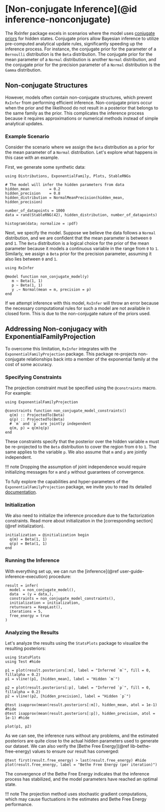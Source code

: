 # [Non-conjugate Inference](@id inference-nonconjugate)

The RxInfer package excels in scenarios where the model uses [conjugate priors](https://en.wikipedia.org/wiki/Conjugate_prior) for hidden states. Conjugate priors allow Bayesian inference to utilize pre-computed analytical update rules, significantly speeding up the inference process. For instance, the conjugate prior for the parameter of a `Bernoulli` distribution is the `Beta` distribution. The conjugate prior for the mean parameter of a `Normal` distribution is another `Normal` distribution, and the conjugate prior for the precision parameter of a `Normal` distribution is the `Gamma` distribution.

## Non-conjugate Structures

However, models often contain non-conjugate structures, which prevent `RxInfer` from performing efficient inference. Non-conjugate priors occur when the prior and the likelihood do not result in a posterior that belongs to the same family as the prior. This complicates the inference process because it requires approximations or numerical methods instead of simple analytical updates.

### Example Scenario

Consider the scenario where we assign the `Beta` distribution as a prior for the mean parameter of a `Normal` distribution. Let's explore what happens in this case with an example.

First, we generate some synthetic data:

```@example non-conjugacy-prior-likelihood
using Distributions, ExponentialFamily, Plots, StableRNGs

# The model will infer the hidden parameters from data
hidden_mean         = 0.2
hidden_precision    = 0.8
hidden_distribution = NormalMeanPrecision(hidden_mean, hidden_precision)

number_of_datapoints = 1000
data = rand(StableRNG(42), hidden_distribution, number_of_datapoints)

histogram(data; normalize = :pdf)
```

Next, we specify the model. Suppose we believe the data follows a `Normal` distribution, and we are confident that the mean parameter is between `0` and `1`. The `Beta` distribution is a logical choice for the prior of the mean parameter because it models a continuous variable in the range from `0` to `1`. Similarly, we assign a `Beta` prior for the precision parameter, assuming it also lies between `0` and `1`.

```@example non-conjugacy-prior-likelihood
using RxInfer

@model function non_conjugate_model(y)
   m ~ Beta(1, 1)
   p ~ Beta(1, 1)
   y .~ Normal(mean = m, precision = p)
end
```

If we attempt inference with this model, `RxInfer` will throw an error because the necessary computational rules for such a model are not available in closed form. This is due to the non-conjugate nature of the priors used.

## Addressing Non-conjugacy with ExponentialFamilyProjection

To overcome this limitation, `RxInfer` integrates with the `ExponentialFamilyProjection` package. This package re-projects non-conjugate relationships back into a member of the exponential family at the cost of some accuracy.

### Specifying Constraints

The projection constraint must be specified using the `@constraints` macro. For example:

```@example non-conjugacy-prior-likelihood
using ExponentialFamilyProjection

@constraints function non_conjugate_model_constraints()
  q(m) :: ProjectedTo(Beta)
  q(p) :: ProjectedTo(Beta)
  # `m` and `p` are jointly independent
  q(m, p) = q(m)q(p)
end
```

These constraints specify that the posterior over the hidden variable `m` must be re-projected to the `Beta` distribution to cover the region from `0` to `1`. The same applies to the variable `p`. We also assume that `m` and `p` are jointly independent.

!!! note
    Dropping the assumption of joint independence would require initializing messages for `m` and `p` without guarantees of convergence.

To fully explore the capabilities and hyper-parameters of the `ExponentialFamilyProjection` package, we invite you to read its detailed [documentation](https://github.com/ReactiveBayes/ExponentialFamilyProjection.jl).

### Initialization

We also need to initialize the inference procedure due to the factorization constraints. Read more about initialization in the [corresponding section](@ref initialization).

```@example non-conjugacy-prior-likelihood
initialization = @initialization begin 
  q(m) = Beta(1, 1)
  q(p) = Beta(1, 1)
end
```

### Running the Inference

With everything set up, we can run the [inference](@ref user-guide-inference-execution) procedure:

```@example non-conjugacy-prior-likelihood
result = infer(
  model = non_conjugate_model(),
  data  = (y = data,),
  constraints = non_conjugate_model_constraints(),
  initialization = initialization,
  returnvars = KeepLast(),
  iterations = 5,
  free_energy = true
)
```

### Analyzing the Results

Let's analyze the results using the `StatsPlots` package to visualize the resulting posteriors:

```@example non-conjugacy-prior-likelihood
using StatsPlots
using Test #hide

p1 = plot(result.posteriors[:m], label = "Inferred `m`", fill = 0, fillalpha = 0.2)
p1 = vline!(p1, [hidden_mean], label = "Hidden `m`")

p2 = plot(result.posteriors[:p], label = "Inferred `p`", fill = 0, fillalpha = 0.2)
p2 = vline!(p2, [hidden_precision], label = "Hidden `p`")

@test isapprox(mean(result.posteriors[:m]), hidden_mean, atol = 1e-1) #hide
@test isapprox(mean(result.posteriors[:p]), hidden_precision, atol = 1e-1) #hide

plot(p1, p2)
```

As we can see, the inference runs without any problems, and the estimated posteriors are quite close to the actual hidden parameters used to generate our dataset. We can also verify the [Bethe Free Energy](@ref lib-bethe-free-energy) values to ensure our result has converged:

```@example non-conjugacy-prior-likelihood
@test first(result.free_energy) > last(result.free_energy) #hide
plot(result.free_energy, label = "Bethe Free Energy (per iteration)")
```

The convergence of the Bethe Free Energy indicates that the inference process has stabilized, and the model parameters have reached an optimal state.

!!! note
    The projection method uses stochastic gradient computations, which may cause fluctuations in the estimates and Bethe Free Energy performance.